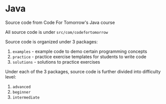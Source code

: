 # Java
Source code from Code For Tomorrow's Java course

All source code is under `src/com/codefortomorrow`

Source code is organized under 3 packages:
1. `examples` - example code to demo certain programming concepts
2. `practice` - practice exercise templates for students to write code
3. `solutions` - solutions to practice exercises

Under each of the 3 packages, source code is further divided into difficulty level:
1. `advanced`
2. `beginner`
3. `intermediate`
